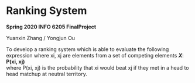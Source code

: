# Ranking System
**Spring 2020 INFO 6205 FinalProject**

Yuanxin Zhang / Yongjun Ou  

To develop a ranking system which is able to evaluate the following
expression where xi, xj are elements from a set of competing elements ***X***:  
 **P(xi, xj)**  
where P(xi, xj) is the probability that xi would beat xj if they met in a head to head matchup at neutral territory.